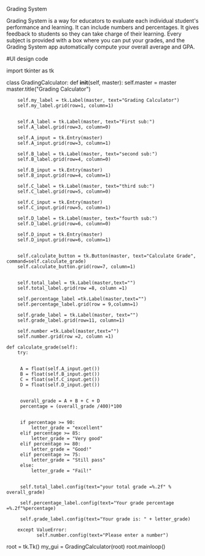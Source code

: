 Grading System

Grading System is a way for educators to evaluate each individual student's performance and learning. It can include numbers and percentages. It gives feedback to students so they can take charge of their learning. 
Every subject is provided with a box where you can put your grades, and the Grading System app automatically compute your overall average and GPA.

#UI design code

import tkinter as tk

class GradingCalculator:
    def __init__(self, master):
        self.master = master
        master.title("Grading Calculator")
        
        self.my_label = tk.Label(master, text="Grading Calculator")
        self.my_label.grid(row=1, column=1)

        
        self.A_label = tk.Label(master, text="First sub:")
        self.A_label.grid(row=3, column=0)

        self.A_input = tk.Entry(master)
        self.A_input.grid(row=3, column=1)

        self.B_label = tk.Label(master, text="second sub:")
        self.B_label.grid(row=4, column=0)

        self.B_input = tk.Entry(master)
        self.B_input.grid(row=4, column=1)

        self.C_label = tk.Label(master, text="third sub:")
        self.C_label.grid(row=5, column=0)

        self.C_input = tk.Entry(master)
        self.C_input.grid(row=5, column=1)

        self.D_label = tk.Label(master, text="fourth sub:")
        self.D_label.grid(row=6, column=0)
        
        self.D_input = tk.Entry(master)
        self.D_input.grid(row=6, column=1)

        
        self.calculate_button = tk.Button(master, text="Calculate Grade", command=self.calculate_grade)
        self.calculate_button.grid(row=7, column=1)

        
        self.total_label = tk.Label(master,text="")
        self.total_label.grid(row =8, column =1)
        
        self.percentage_label =tk.Label(master,text="")
        self.percentage_label.grid(row = 9,column=1)
        
        self.grade_label = tk.Label(master, text="")
        self.grade_label.grid(row=11, column=1)
        
        self.number =tk.Label(master,text="")
        self.number.grid(row =2, column =1)

    def calculate_grade(self):
        try:
            
        
         A = float(self.A_input.get())
         B = float(self.B_input.get())
         C = float(self.C_input.get())
         D = float(self.D_input.get())
         
         
         overall_grade = A + B + C + D
         percentage = (overall_grade /400)*100
        
        
         if percentage >= 90:
             letter_grade = "excellent"
         elif percentage >= 85:
             letter_grade = "Very good"
         elif percentage >= 80:
             letter_grade = "Good!"
         elif percentage >= 75:
             letter_grade = "Still pass"
         else:
             letter_grade = "Fail!"
 
        
         self.total_label.config(text="your total grade =%.2f" % overall_grade)
         
         self.percentage_label.config(text="Your grade percentage =%.2f"%percentage)
         
         self.grade_label.config(text="Your grade is: " + letter_grade)
               
        except ValueError:
               self.number.config(text="Please enter a number")
root = tk.Tk()
my_gui = GradingCalculator(root)
root.mainloop()

#

